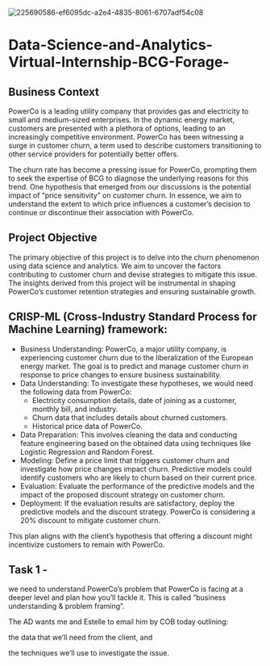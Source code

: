 ![225690586-ef6095dc-a2e4-4835-8061-6707adf54c08](https://github.com/code-red-Marshall/Data-Science---BCG-X--Forage/assets/82904501/b9eee2cc-6cca-4b92-8c80-27833f760902)

# Data-Science-and-Analytics-Virtual-Internship-BCG-Forage-

## Business Context
PowerCo is a leading utility company that provides gas and electricity to small and medium-sized enterprises. In the dynamic energy market, customers are presented with a plethora of options, leading to an increasingly competitive environment. PowerCo has been witnessing a surge in customer churn, a term used to describe customers transitioning to other service providers for potentially better offers.

The churn rate has become a pressing issue for PowerCo, prompting them to seek the expertise of BCG to diagnose the underlying reasons for this trend. One hypothesis that emerged from our discussions is the potential impact of “price sensitivity” on customer churn. In essence, we aim to understand the extent to which price influences a customer’s decision to continue or discontinue their association with PowerCo.

## Project Objective
The primary objective of this project is to delve into the churn phenomenon using data science and analytics. We aim to uncover the factors contributing to customer churn and devise strategies to mitigate this issue. The insights derived from this project will be instrumental in shaping PowerCo’s customer retention strategies and ensuring sustainable growth.

## CRISP-ML (Cross-Industry Standard Process for Machine Learning) framework:

- Business Understanding: PowerCo, a major utility company, is experiencing customer churn due to the liberalization of the European energy market. The goal is to predict and manage customer churn in response to price changes to ensure business sustainability.
- Data Understanding: To investigate these hypotheses, we would need the following data from PowerCo:
    - Electricity consumption details, date of joining as a customer, monthly bill, and industry.
    - Churn data that includes details about churned customers.
    - Historical price data of PowerCo.
- Data Preparation: This involves cleaning the data and conducting feature engineering based on the obtained data using techniques like Logistic Regression and Random Forest.
- Modeling: Define a price limit that triggers customer churn and investigate how price changes impact churn. Predictive models could identify customers who are likely to churn based on their current price.
- Evaluation: Evaluate the performance of the predictive models and the impact of the proposed discount strategy on customer churn.
- Deployment: If the evaluation results are satisfactory, deploy the predictive models and the discount strategy. PowerCo is considering a 20% discount to mitigate customer churn.

This plan aligns with the client’s hypothesis that offering a discount might incentivize customers to remain with PowerCo. 

## Task 1 - 
we need to understand PowerCo’s problem that PowerCo is facing at a deeper level and plan how you’ll tackle it. This is called “business understanding & problem framing”.

The AD wants me and Estelle to email him by COB today outlining:

the data that we’ll need from the client, and

the techniques we’ll use to investigate the issue.






